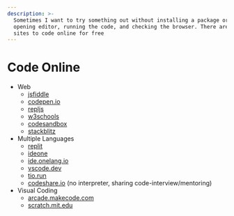 ```yaml
---
description: >-
  Sometimes I want to try something out without installing a package or without
  opening editor, running the code, and checking the browser. There are lots of
  sites to code online for free
---
```


# Code Online



* Web
  * [jsfiddle](https://jsfiddle.net)
  * [codepen.io](https://codepen.io)
  * [repljs](https://repljs.com)
  * [w3schools](https://www.w3schools.com/tryit/tryit.asp?filename=tryhtml\_hello)
  * [codesandbox](https://codesandbox.io/s/?utm\_source=landingpage)
  * [stackblitz](https://stackblitz.com/)
* Multiple Languages
  * [replit](https://replit.com/\~)
  * [ideone](https://ideone.com)
  * [ide.onelang.io](https://ide.onelang.io)
  * [vscode.dev](https://vscode.dev)
  * [tio.run](https://tio.run)
  * [codeshare.io](https://codeshare.io) (no interpreter, sharing code-interview/mentoring)
* Visual Coding
  * [arcade.makecode.com](https://arcade.makecode.com)
  * [scratch.mit.edu](https://scratch.mit.edu/projects/editor/?tutorial=getStarted)
